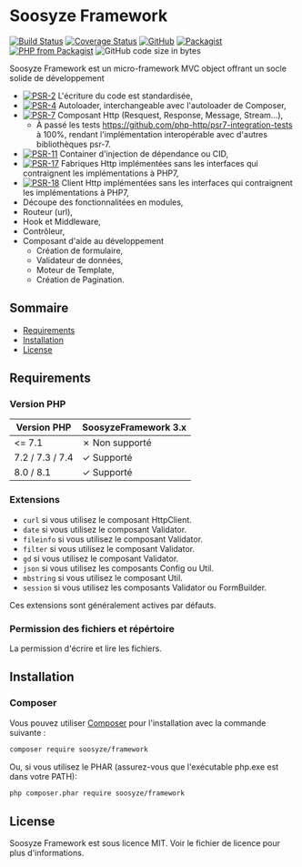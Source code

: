 # Soosyze Framework

[![Build Status](https://github.com/soosyze/framework/workflows/Tests/badge.svg?branch=master)](https://github.com/soosyze/framework/actions?query=branch:master "Tests")
[![Coverage Status](https://coveralls.io/repos/github/soosyze/framework/badge.svg?branch=master)](https://coveralls.io/github/soosyze/framework?branch=master "Coveralls")
[![GitHub](https://img.shields.io/github/license/mashape/apistatus.svg)](https://github.com/soosyze/framework/blob/master/LICENSE "LICENSE")
[![Packagist](https://img.shields.io/packagist/v/soosyze/framework.svg)](https://packagist.org/packages/soosyze/framework "Packagist")
[![PHP from Packagist](https://img.shields.io/packagist/php-v/soosyze/framework.svg)](#version-php)
![GitHub code size in bytes](https://img.shields.io/github/repo-size/soosyze/framework.svg)

Soosyze Framework est un micro-framework MVC object offrant un socle solide de développement

* [![PSR-2](https://img.shields.io/badge/PSR-2-yellow.svg)](https://www.php-fig.org/psr/psr-2 "Coding Style Guide") L'écriture du code est standardisée,
* [![PSR-4](https://img.shields.io/badge/PSR-4-yellow.svg)](https://www.php-fig.org/psr/psr-4 "Autoloading Standard") Autoloader, interchangeable avec l'autoloader de Composer,
* [![PSR-7](https://img.shields.io/badge/PSR-7-yellow.svg)](https://www.php-fig.org/psr/psr-7 "HTTP Message Interface") Composant Http (Resquest, Response, Message, Stream...),
  * À passé les tests https://github.com/php-http/psr7-integration-tests à 100%, rendant l'implémentation interopérable avec d'autres bibliothèques psr-7.
* [![PSR-11](https://img.shields.io/badge/PSR-11-yellow.svg)](https://www.php-fig.org/psr/psr-11 "Container Interface") Container d'injection de dépendance ou CID,
* [![PSR-17](https://img.shields.io/badge/PSR-17-yellow.svg)](https://www.php-fig.org/psr/psr-17 "HTTP Factories") Fabriques Http implémentées sans les interfaces qui contraignent les implémentations à PHP7,
* [![PSR-18](https://img.shields.io/badge/PSR-18-yellow.svg)](https://www.php-fig.org/psr/psr-18 "HTTP Client") Client Http implémentées sans les interfaces qui contraignent les implémentations à PHP7,
* Découpe des fonctionnalitées en modules,
* Routeur (url),
* Hook et Middleware,
* Contrôleur,
* Composant d'aide au développement
  * Création de formulaire,
  * Validateur de données,
  * Moteur de Template,
  * Création de Pagination.

## Sommaire

* [Requirements](#requirements)
* [Installation](#installation)
* [License](#license)

## Requirements

### Version PHP

| Version PHP     | SoosyzeFramework 3.x |
|-----------------|----------------------|
| <= 7.1          | ✗ Non supporté       |
| 7.2 / 7.3 / 7.4 | ✓ Supporté           |
| 8.0 / 8.1       | ✓ Supporté           |

### Extensions

* `curl` si vous utilisez le composant HttpClient.
* `date` si vous utilisez le composant Validator.
* `fileinfo` si vous utilisez le composant Validator.
* `filter` si vous utilisez le composant Validator.
* `gd` si vous utilisez le composant Validator.
* `json` si vous utilisez les composants Config ou Util.
* `mbstring` si vous utilisez le composant Util.
* `session` si vous utilisez les composants Validator ou FormBuilder.

Ces extensions sont généralement actives par défauts.

### Permission des fichiers et répértoire

La permission d'écrire et lire les fichiers.

## Installation

### Composer

Vous pouvez utiliser [Composer](https://getcomposer.org/) pour l'installation avec la commande suivante :

```sh
composer require soosyze/framework
```

Ou, si vous utilisez le PHAR (assurez-vous que l'exécutable php.exe est dans votre PATH):

```sh
php composer.phar require soosyze/framework
```

## License

Soosyze Framework est sous licence MIT. Voir le fichier de licence pour plus d'informations.